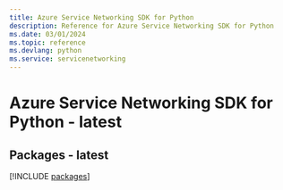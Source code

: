 ```yaml
---
title: Azure Service Networking SDK for Python
description: Reference for Azure Service Networking SDK for Python
ms.date: 03/01/2024
ms.topic: reference
ms.devlang: python
ms.service: servicenetworking
---
```

# Azure Service Networking SDK for Python - latest
## Packages - latest
[!INCLUDE [packages](service-networking-index.md)]